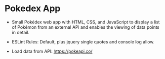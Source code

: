 # Pokedex App

* Small Pokédex web app with HTML, CSS, and JavaScript to display a list of Pokémon from an external API and enables the viewing of data points in detail.

* ESLint Rules: Default, plus jquery single quotes and console log allow.

* Load data from API: https://pokeapi.co/
